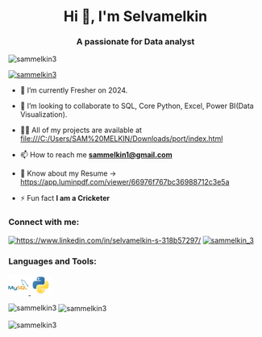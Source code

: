 

<h1 align="center">Hi 👋, I'm Selvamelkin</h1>
<h3 align="center">A passionate for Data analyst</h3>

<p align="left"> <img src="https://komarev.com/ghpvc/?username=sammelkin3&label=Profile%20views&color=0e75b6&style=flat" alt="sammelkin3" /> </p>

<p align="left"> <a href="https://github.com/ryo-ma/github-profile-trophy"><img src="https://github-profile-trophy.vercel.app/?username=sammelkin3" alt="sammelkin3" /></a> </p>

- 🔭 I’m currently Fresher on 2024.

- 👯 I’m looking to collaborate to SQL, Core Python, Excel, Power BI(Data Visualization).

- 👨‍💻 All of my projects are available at [file:///C:/Users/SAM%20MELKIN/Downloads/port/index.html](file:///C:/Users/SAM%20MELKIN/Downloads/port/index.html)

- 📫 How to reach me **sammelkin1@gmail.com**

- 📄 Know about my Resume -> https://app.luminpdf.com/viewer/66976f767bc36988712c3e5a 

- ⚡ Fun fact **I am a Cricketer**

<h3 align="left">Connect with me:</h3>
<p align="left">
<a href="https://linkedin.com/in/https://www.linkedin.com/in/selvamelkin-s-318b57297/" target="blank"><img align="center" src="https://raw.githubusercontent.com/rahuldkjain/github-profile-readme-generator/master/src/images/icons/Social/linked-in-alt.svg" alt="https://www.linkedin.com/in/selvamelkin-s-318b57297/" height="30" width="40" /></a>
<a href="https://instagram.com/sammelkin_3" target="blank"><img align="center" src="https://raw.githubusercontent.com/rahuldkjain/github-profile-readme-generator/master/src/images/icons/Social/instagram.svg" alt="sammelkin_3" height="30" width="40" /></a>
</p>

<h3 align="left">Languages and Tools:</h3>
<p align="left"> <a href="https://www.mysql.com/" target="_blank" rel="noreferrer"> <img src="https://raw.githubusercontent.com/devicons/devicon/master/icons/mysql/mysql-original-wordmark.svg" alt="mysql" width="40" height="40"/> </a> <a href="https://www.python.org" target="_blank" rel="noreferrer"> <img src="https://raw.githubusercontent.com/devicons/devicon/master/icons/python/python-original.svg" alt="python" width="40" height="40"/> </a> </p>

<p><img align="left" src="https://github-readme-stats.vercel.app/api/top-langs?username=sammelkin3&show_icons=true&locale=en&layout=compact" alt="sammelkin3" /></p>

<p>&nbsp;<img align="center" src="https://github-readme-stats.vercel.app/api?username=sammelkin3&show_icons=true&locale=en" alt="sammelkin3" /></p>

<p><img align="center" src="https://github-readme-streak-stats.herokuapp.com/?user=sammelkin3&" alt="sammelkin3" /></p>
